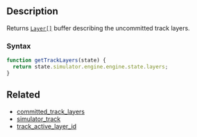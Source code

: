 ## Description

Returns [`Layer[]`](../External/layer.js) buffer describing the uncommitted track layers.

### Syntax

```js
function getTrackLayers(state) {
  return state.simulator.engine.engine.state.layers;
}
```

## Related

- [committed_track_layers](./committed_track_layers.md)
- [simulator_track](./simulator_track.md)
- [track_active_layer_id](./track_active_layer_id.md)
